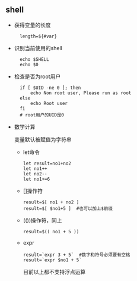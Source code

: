 
shell
------------------------------------

- 获得变量的长度

        length=${#var}

- 识别当前使用的shell

        echo $SHELL
        echo $0

- 检查是否为root用户

        if [ $UID -ne 0 ]; then
            echo Non root user, Please run as root
        else
            echo Root user
        fi
        # root用户的UID是0

- 数学计算

  变量默认被赋值为字符串

  - let命令

        let result=no1+no2
        let no1++
        let no2--
        let no1+=6

  - []操作符

        result=$[ no1 + no2 ]
        result=$[ $no1+5 ]  #也可以加上$前缀

  - (())操作符，同上

        result=$(( no1 + 5 ))

  - expr

        result=`expr 3 + 5`  #数字和符号必须要有空格
        result=`expr $no1 + 5`

    目前以上都不支持浮点运算
